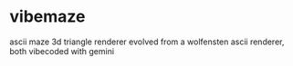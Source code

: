# vibemaze
ascii maze 3d triangle renderer evolved from a wolfensten ascii renderer, both vibecoded with gemini
